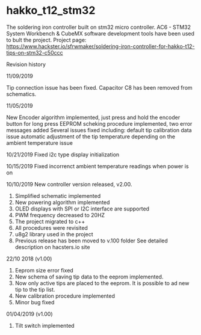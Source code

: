 # hakko_t12_stm32
The soldering iron controller built on stm32 micro controller.
AC6 - STM32 System Workbench & CubeMX software development tools have been used to bult the project.
Project page: https://www.hackster.io/sfrwmaker/soldering-iron-controller-for-hakko-t12-tips-on-stm32-c50ccc

Revision history

11/09/2019

Tip connection issue has been fixed. Capacitor C8 has been removed from schematics.

11/05/2019

New Encoder algorithm implemented, just press and hold the encoder button for long press
EEPROM scheking procedure implemented, two error messages added
Several issues fixed including:
  default tip calibration data issue
  automatic adjustment of the tip temperature depending on the ambient temperature issue
  
10/21/2019
Fixed i2c type display initialization

10/15/2019
Fixed incorrenct ambient temperature readings when power is on

10/10/2019
New controller version released, v2.00.
1. Simplified schematic implemented
2. New powering algorithm implemented
3. OLED displays with SPI or I2C interface are supported
4. PWM frequency decreased to 20HZ
5. The project migrated to c++
6. All procedures were revisited
7. u8g2 library used in the project
8. Previous release has been moved to v.100 folder
See detailed description on hacsters.io site

22/10 2018 (v1.00)
  1. Eeprom size error fixed
  2. New schema of saving tip data to the eeprom implemented.
  3. Now only active tips are placed to the eeprom. It is possible to ad new tip to the tip list.
  4. New calibration procedure implemented
  5. Minor bug fixed

01/04/2019 (v1.00)
  1. Tilt switch implemented
